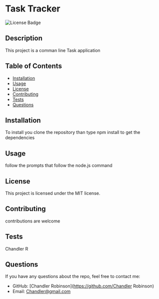 
  # Task Tracker
  
  ![License Badge](https://img.shields.io/badge/license-MIT-blue.svg)
  
  ## Description
  This project is a comman line Task application
  
  ## Table of Contents
  - [Installation](#installation)
  - [Usage](#usage)
  - [License](#license)
  - [Contributing](#contributing)
  - [Tests](#tests)
  - [Questions](#questions)
  
  ## Installation
  To install you clone the repository than type npm install to get the dependencies
  
  ## Usage
  follow the prompts that follow the node.js command
  
  ## License
  This project is licensed under the MIT license.
  
  ## Contributing
  contributions are welcome
  
  ## Tests
  Chandler R
  
  ## Questions
  If you have any questions about the repo, feel free to contact me:
  - GitHub: [Chandler Robinson](https://github.com/Chandler Robinson)
  - Email: Chandler@gmail.com
    